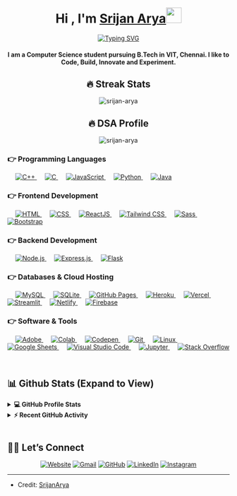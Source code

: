   <h1 align="center">Hi , I'm <a href="https://srijanarya.netlify.app">Srijan Arya</a><img src="https://media.giphy.com/media/hvRJCLFzcasrR4ia7z/giphy.gif" width="35"></h1>
<p align="center">
<a href="https://git.io/typing-svg"><img src="https://readme-typing-svg.demolab.com?font=Fira+Code&duration=4000&pause=1200&color=F7865D&center=true&width=435&lines=Computer+Science+Student;AI+ML+Enthusiast;Web+Development;Competitive+Coder+in+C%2B%2B" alt="Typing SVG" /></a>
</p>
<h4 align="center">I am a Computer Science student pursuing B.Tech in VIT, Chennai. I like to Code, Build, Innovate and Experiment.</h4>
<h2 id="-streak-stats" align="center">🔥 Streak Stats</h2>
<p align="center"><img src="https://github-readme-streak-stats.herokuapp.com/?user=srijan-arya&amp;theme=algolia" alt="srijan-arya"></p>
<h2 id="-dsa" align="center">🔥 DSA Profile</h2>
<p align="center"><img src="https://i.imgur.com/5JOoUHW.png" alt="srijan-arya">
</p>
<h3 id="-programming-languages">👉 Programming Languages</h3>
<p align="left"> 
    
  <a href="https://www.w3schools.com/cpp/" target="_blank"> 
    <img alt="C++" src="https://img.shields.io/badge/C++%20-%2300599C.svg?logo=c%2B%2B&amp;logoColor=white">
  </a> 
   
  <a href="https://www.cprogramming.com/" target="_blank"> 
    <img alt="C" src="https://img.shields.io/badge/C%20-%232370ED.svg?logo=c&amp;logoColor=white">
  </a> 
   
  <a href="https://developer.mozilla.org/en-US/docs/Web/JavaScript" target="_blank"> 
    <img alt="JavaScript" src="https://img.shields.io/badge/JavaScript%20-%23F7DF1E.svg?logo=javascript&amp;logoColor=black">
  </a> 
   
  <a href="https://www.python.org" target="_blank"> 
    <img alt="Python" src="https://img.shields.io/badge/Python%20-%2314354C.svg?logo=python&amp;logoColor=white">
  </a>
   
  <a href="https://www.java.com" target="_blank"> 
    <img alt="Java" src="https://img.shields.io/badge/Java-%23007396.svg?logo=java&amp;logoColor=white">
  </a>
</p>

<h3 id="-frontend-development">👉 Frontend Development</h3>
<p align="left"> 
    
  <a href="https://www.w3.org/html/" target="_blank"> 
    <img alt="HTML" src="https://img.shields.io/badge/HTML5%20-%23E34F26.svg?logo=html5&amp;logoColor=white">
  </a> 
   
  <a href="https://www.w3schools.com/css/" target="_blank"> 
    <img alt="CSS" src="https://img.shields.io/badge/CSS%20-%231572B6.svg?logo=css3&amp;logoColor=white">
  </a> 
   
  <a href="https://react.dev/" target="_blank"> 
    <img alt="ReactJS" src="https://img.shields.io/badge/ReactJS-%2361DAFB.svg?logo=react&logoColor=white">
  </a> 
   
  <a href="https://tailwindcss.com/" target="_blank"> 
    <img alt="Tailwind CSS" src="https://img.shields.io/badge/Tailwind%20CSS-%234A154B.svg?logo=tailwindcss&logoColor=white">
  </a> 
   
  <a href="https://sass-lang.com/" target="_blank"> 
    <img alt="Sass" src="https://img.shields.io/badge/Sass-%23CC6699.svg?logo=sass&logoColor=white">
  </a> 
   
  <a href="https://getbootstrap.com" target="_blank"> 
    <img alt="Bootstrap" src="https://img.shields.io/badge/Bootstrap-%23563D7C.svg?style=flat&amp;logo=bootstrap&amp;logoColor=white">
  </a> 
</p>

<h3 id="-backend-development">👉 Backend Development</h3>
<p align="left"> 
   
  <a href="https://nodejs.org/en/" target="_blank"> 
    <img alt="Node.js" src="https://img.shields.io/badge/Node.js-%23339933.svg?logo=node.js&logoColor=white">
  </a> 
   
  <a href="https://expressjs.com" target="_blank"> 
    <img alt="Express.js" src="https://img.shields.io/badge/Express.js-%23000000.svg?logo=express&logoColor=white">
  </a> 
   
  <a href="https://flask.palletsprojects.com/" target="_blank"> 
    <img alt="Flask" src="https://img.shields.io/badge/Flask-%23000000.svg?logo=flask&logoColor=white">
  </a>
</p>

<h3 id="-databases--cloud-hosting">👉 Databases & Cloud Hosting</h3>
<p align="left"> 
   
  <a href="https://www.mysql.com/" target="_blank"> 
    <img alt="MySQL" src="https://img.shields.io/badge/MySQL-%2300f.svg?style=flat&amp;logo=mysql&amp;logoColor=white">
  </a> 
   
  <a href="https://www.sqlite.org/" target="_blank"> 
    <img alt="SQLite" src="https://img.shields.io/badge/sqlite-%2307405e.svg?style=flat&amp;logo=sqlite&amp;logoColor=white">
  </a> 
   
  <a href="https://www.github.com" target="_blank"> 
    <img alt="GitHub Pages" src="https://img.shields.io/badge/GitHub%20Pages-%23327FC7.svg?style=flat&amp;logo=github&amp;logoColor=white">
  </a> 
   
  <a href="https://www.heroku.com/" target="_blank"> 
    <img alt="Heroku" src="https://img.shields.io/badge/Heroku%20-%23430098.svg?logo=heroku&amp;logoColor=white">
  </a> 
   
  <a href="https://vercel.com/" target="_blank"> 
    <img alt="Vercel" src="https://img.shields.io/badge/Vercel-%23000000.svg?logo=vercel&amp;logoColor=white">
  </a> 
   
  <a href="https://streamlit.io/" target="_blank"> 
    <img alt="Streamlit" src="https://img.shields.io/badge/Streamlit-%FF4B4B.svg?logo=streamlit&amp;logoColor=white">
  </a> 
   
  <a href="https://www.netlify.com/" target="_blank"> 
    <img alt="Netlify" src="https://img.shields.io/badge/Netlify-%2300C7B7.svg?logo=netlify&amp;logoColor=white">
  </a> 
   
  <a href="https://firebase.google.com/" target="_blank"> 
    <img alt="Firebase" src="https://img.shields.io/badge/Firebase-%23316192.svg?logo=firebase&amp;logoColor=white">
  </a>
</p>

<h3 id="-software--tools">👉 Software & Tools</h3>
<p align="left"> 
   
  <a href="#" target="_blank"> 
    <img alt="Adobe" src="https://img.shields.io/badge/Adobe%20-%23FF0000.svg?logo=adobe&amp;logoColor=white">
  </a> 
   
  <a href="#" target="_blank"> 
    <img alt="Colab" src="https://img.shields.io/badge/Colab-00b56a.svg?logo=google-colab&amp;logoColor=white">
  </a> 
   
  <a href="#" target="_blank"> 
    <img alt="Codepen" src="https://img.shields.io/badge/Codepen-000000.svg?logo=codepen&amp;logoColor=white">
  </a> 
   
  <a href="#" target="_blank"> 
    <img alt="Git" src="https://img.shields.io/badge/Git%20-%23F05033.svg?logo=git&amp;logoColor=white">
  </a> 
   
  <a href="#" target="_blank"> 
    <img alt="Linux" src="https://img.shields.io/badge/Linux-FCC624.svg?style=flat&amp;logo=linux&amp;logoColor=black">
  </a> 
   
  <a href="#" target="_blank"> 
    <img alt="Google Sheets" src="https://img.shields.io/badge/Google%20Sheets%20-%2334A853.svg?logo=google%20sheets&amp;logoColor=white">
  </a> 
   
  <a href="#" target="_blank"> 
    <img alt="Visual Studio Code" src="https://img.shields.io/badge/Visual%20Studio%20Code-0078d7.svg?logo=visual-studio-code&amp;logoColor=white">
  </a> 
   
  <a href="#" target="_blank"> 
    <img alt="Jupyter" src="https://img.shields.io/badge/Jupyter%20-%23F37626.svg?logo=Jupyter&amp;logoColor=white">
  </a> 
   
  <a href="#" target="_blank"> 
    <img alt="Stack Overflow" src="https://img.shields.io/badge/-Stack%20Overflow-FE7A16?logo=stack-overflow&amp;logoColor=white">
  </a> 
</p>
<br>
<h2 id="-github-stats-expand-to-view">📊 Github Stats (Expand to View)</h2>
<details> 
  <summary><b>💻 GitHub Profile Stats</b></summary>
  <br>
  <p align="center">
    <a href="https://github.com/anuraghazra/github-readme-stats"><img alt="Srijan's Github Stats" src="https://github-readme-stats.vercel.app/api?username=srijan-arya&amp;show_icons=true&amp;count_private=true&amp;theme=algolia" height="192px"></a>
<br>
  &nbsp;
	  <img src="https://github-readme-stats.vercel.app/api/top-langs?username=srijan-arya&amp;show_icons=true&amp;locale=en&amp;layout=compact&amp;theme=algolia" alt="candida18" height="192px">
  <br>
  <b>Note:</b> Top languages is only a metric of the languages my public code consists of and doesn't reflect experience or skill level.
  </p>
</details>
<details>
  <summary><b>⚡ Recent GitHub Activity</b></summary>
  <br>
   <a href="https://github.com/srijan-arya"><img alt="Srijan's Activity Graph" src="https://github-readme-activity-graph.vercel.app/graph?username=srijan-arya&bg_color=1c1c1c&color=ffffff&line=f6a431&point=ffffff&area=true&hide_border=true"></a>
  <br>
</details>
<br>
<h2 id="️-lets-connect">🙋‍♀️ Let’s Connect</h2>
<p align="center">
  <a href="https://srijanarya.netlify.app/"><img src="https://img.icons8.com/bubbles/50/000000/web.png" alt="Website"></a>
	<a href="mailto:srijnaarya04@gmail.com"><img src="https://img.icons8.com/bubbles/50/000000/gmail.png" alt="Gmail"></a>
	<a href="https://github.com/srijan-arya"><img src="https://img.icons8.com/bubbles/50/000000/github.png" alt="GitHub"></a>
	<a href="https://linkedin.com/in/srijan-arya"><img src="https://img.icons8.com/bubbles/50/000000/linkedin.png" alt="LinkedIn"></a>
	<a href="https://instagram.com/srijanarya04"><img src="https://img.icons8.com/bubbles/50/000000/instagram.png" alt="Instagram"></a>
</p>
<hr>
<ul>
<li>Credit: <a href="https://github.com/srijan-arya">SrijanArya</a></li>
</ul> 
